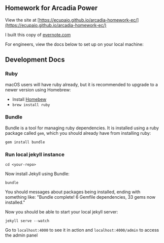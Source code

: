 
## Homework for Arcadia Power

View the site at [https://ecupaio.github.io/arcadia-homework-ec/](https://ecupaio.github.io/arcadia-homework-ec/)

I built this copy of [evernote.com](https://evernote.com/) 

For engineers, view the docs below to set up on your local machine:

## Development Docs

### Ruby

macOS users will have ruby already, but it is recommended to upgrade to a newer version using Homebrew:

* Install [Homebew](https://brew.sh/)
* `brew install ruby`

### Bundle

Bundle is a tool for managing ruby dependencies. It is installed using a ruby package called `gem`, which you should already have from installing ruby:

`gem install bundle`

### Run local jekyll instance

`cd <your-repo>`

Now install Jekyll using Bundle:

`bundle`

You should messages about packages being installed, ending with something like: "Bundle complete! 6 Gemfile dependencies, 33 gems now installed."

Now you should be able to start your local jekyll server:

`jekyll serve --watch`

Go to `localhost:4000` to see it in action and `localhost:4000/admin` to access the admin panel
